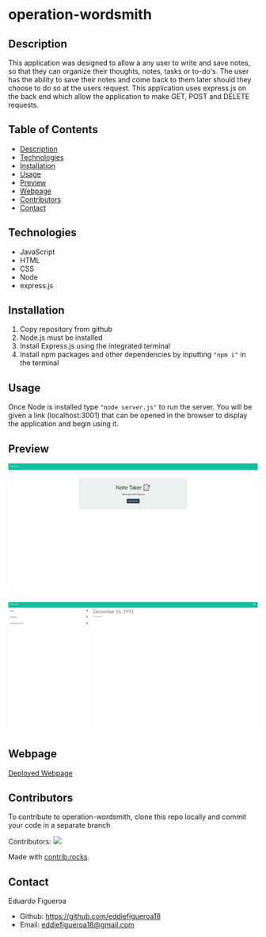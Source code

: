# operation-wordsmith

## Description 
This application was designed to allow a any user to write and save notes, so that they can organize their thoughts, notes, tasks or to-do's. The user has the ability to save their notes and come back to them later should they choose to do so at the users request. This application uses express.js on the back end which allow the application to make GET, POST and DELETE requests. 

## Table of Contents
* [Description](#description)
* [Technologies](#technologies)
* [Installation](#installation)
* [Usage](#usage)
* [Preview](#preview)
* [Webpage](#webpage)
* [Contributors](#contributors)
* [Contact](#contact)

## Technologies 
* JavaScript
* HTML
* CSS
* Node
* express.js

## Installation 
1. Copy repository from github 
2. Node.js must be installed
3. Install Express.js using the integrated terminal 
4. Install npm packages and other dependencies by inputting ` "npm i" ` in the terminal

## Usage
Once Node is installed type ` "node server.js" ` to run the server. You will be given a link (localhost:3001) that can be opened in the browser to display the application and begin using it. 

## Preview 
![](./public/assets/images/note-1.png)

![](./public/assets/images/note-2.png)


## Webpage
[Deployed Webpage](https://operation-wordsmith.herokuapp.com/)

## Contributors
To contribute to operation-wordsmith, clone this repo locally and commit your code in a separate branch

Contributors:
<a href="https://github.com/eddiefigueroa18/operation-wordsmith/graphs/contributors">
  <img src="https://contrib.rocks/image?repo=eddiefigueroa18/operation-wordsmith" />
</a>

Made with [contrib.rocks](https://contrib.rocks).

## Contact
Eduardo Figueroa
* Github: https://github.com/eddiefigueroa18
* Email: eddiefigueroa18@gmail.com